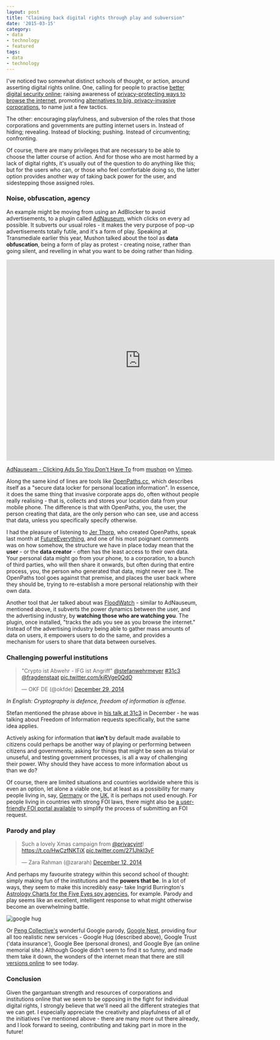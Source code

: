 ```yaml
---
layout: post
title: "Claiming back digital rights through play and subversion"
date: '2015-03-15'
category:
- data
- technology
- featured
tags:
- data
- technology
---
```


I've noticed two somewhat distinct schools of thought, or action, around asserting digital rights online. One, calling for people to practise [better digital security online](http://securityinabox.org/); raising awareness of [privacy-protecting ways to browse the internet](https://www.torproject.org/), promoting [alternatives to big, privacy-invasive corporations](https://duckduckgo.com/), to name just a few tactics.

The other: encouraging playfulness, and subversion of the roles that those corporations and governments are putting internet users in. Instead of hiding; revealing. Instead of blocking; pushing. Instead of circumventing; confronting. 

<!--more-->

Of course, there are many privileges that are necessary to be able to choose the latter course of action. And for those who are most harmed by a lack of digital rights, it's usually out of the question to do anything like this; but for the users who can, or those who feel comfortable doing so, the latter option provides another way of taking back power for the user, and sidestepping those assigned roles.

### Noise, obfuscation, agency

An example might be moving from using an AdBlocker to avoid advertisements, to a plugin called [AdNauseum](http://adnauseam.io/), which clicks on every ad possible. It subverts our usual roles - it makes the very purpose of pop-up advertisements totally futile, and it's a form of play. Speaking at Transmediale earlier this year, Mushon talked about the tool as **data obfuscation**, being a form of play as protest - creating noise, rather than going silent, and revelling in what you want to be doing rather than hiding. 

<iframe src="https://player.vimeo.com/video/111943439?portrait=0" width="700" height="525" frameborder="0" webkitallowfullscreen mozallowfullscreen allowfullscreen></iframe> <p><a href="https://vimeo.com/111943439">AdNauseam - Clicking Ads So You Don&#039;t Have To</a> from <a href="https://vimeo.com/user4827390">mushon</a> on <a href="https://vimeo.com">Vimeo</a>.</p>

Along the same kind of lines are tools like [OpenPaths.cc](http://openpaths.cc/), which describes itself as a "secure data locker for personal location information". In essence, it does the same thing that invasive corporate apps do, often without people really realising - that is, collects and stores your location data from your mobile phone. The difference is that with OpenPaths, you, the user, the person creating that data, are the only person who can see, use and access that data, unless you specifically specify otherwise. 

I had the pleasure of listening to [Jer Thorp](https://twitter.com/blprnt), who created OpenPaths, speak last month at [FutureEverything](http://futureeverything.org/), and one of his most poignant comments was on how somehow, the structure we have in place today mean that the **user** - or the **data creator** - often has the least access to their own data. Your personal data might go from your phone, to a corporation, to a bunch of third parties, who will then share it onwards, but often during that entire process, you, the person who generated that data, might never see it. The OpenPaths tool goes against that premise, and places the user back where they should be, trying to re-establish a more personal relationship with their own data.

Another tool that Jer talked about was [FloodWatch](http://floodwatch.o-c-r.org/) - similar to AdNauseum, mentioned above, it subverts the power dynamics between the user, and the advertising industry, by **watching those who are watching you**. The plugin, once installed, "tracks the ads you see as you browse the internet." Instead of the advertising industry being able to gather mass amounts of data on users, it empowers users to do the same, and provides a mechanism for users to share that data between ourselves.

### Challenging powerful institutions

<blockquote class="twitter-tweet" lang="en"><p>&quot;Crypto ist Abwehr - IFG ist Angriff&quot; <a href="https://twitter.com/stefanwehrmeyer">@stefanwehrmeyer</a> <a href="https://twitter.com/hashtag/31c3?src=hash">#31c3</a> <a href="https://twitter.com/fragdenstaat">@fragdenstaat</a> <a href="http://t.co/kjRVge0QdO">pic.twitter.com/kjRVge0QdO</a></p>&mdash; OKF DE (@okfde) <a href="https://twitter.com/okfde/status/549654012254228485">December 29, 2014</a></blockquote>
<script async src="//platform.twitter.com/widgets.js" charset="utf-8"></script> 

*In English: Cryptography is defence, freedom of information is offense.*

Stefan mentioned the phrase above in [his talk at 31c3](http://media.ccc.de/browse/congress/2014/31c3_-_6366_-_de_-_saal_1_-_201412292030_-_ifg_mit_freundlichen_grussen_-_stefan_wehrmeyer.html#video) in December - he was talking about Freedom of Information requests specifically, but the same idea applies. 

Actively asking for information that **isn't** by default made available to citizens could perhaps be another way of playing or performing between citizens and governments; asking for things that might be seen as trivial or unuseful, and testing government processes, is all a way of challenging their power. Why should they have access to more information about us than we do? 

Of course, there are limited situations and countries worldwide where this is even an option, let alone a viable one, but at least as a possibility for many people living in, say, [Germany](https://fragdenstaat.de/) or the [UK](https://www.whatdotheyknow.com/), it is perhaps not used enough. For people living in countries with strong FOI laws, there might also be [a user-friendly FOI portal available](https://github.com/mysociety/alaveteli/wiki/List-of-foi-websites-and-projects) to simplify the process of submitting an FOI request. 

### Parody and play 

<blockquote class="twitter-tweet" lang="en"><p>Such a lovely Xmas campaign from <a href="https://twitter.com/privacyint">@privacyint</a>! <a href="https://t.co/HwCzfNKTjX">https://t.co/HwCzfNKTjX</a> <a href="http://t.co/271Jhkl3yF">pic.twitter.com/271Jhkl3yF</a></p>&mdash; Zara Rahman (@zararah) <a href="https://twitter.com/zararah/status/543345953965899778">December 12, 2014</a></blockquote>
<script async src="//platform.twitter.com/widgets.js" charset="utf-8"></script>

And perhaps my favourite strategy within this second school of thought: simply making fun of the institutions and the **powers that be**. In a lot of ways, they seem to make this incredibly easy- take Ingrid Burrington's [Astrology Charts for the Five Eyes spy agencies](http://lifewinning.com/jokes/five-eyes-star-charts), for example. Parody and play seems like an excellent, intelligent response to what might otherwise become an overwhelming battle.

<img src="{{ site.url }}/assets/blog/2015/google-hug.png" alt="google hug">

Or [Peng Collective's](http://www.pen.gg/) wonderful Google parody, [Google Nest](https://web.archive.org/web/20140507171628/http://google-nest.org/), providing four all too realistic new services - Google Hug (described above), Google Trust ('data insurance'), Google Bee (personal drones), and Google Bye (an online memorial site.) Although Google didn't seem to find it so funny, and made them take it down, the wonders of the internet mean that there are still [versions online](https://web.archive.org/web/20140507171628/http://google-nest.org/) to see today.

### Conclusion

Given the gargantuan strength and resources of corporations and institutions online that we seem to be opposing in the fight for individual digital rights, I strongly believe that we'll need all the different strategies that we can get. I especially appreciate the creativity and playfulness of all of the initiatives I've mentioned above - there are many more out there already, and I look forward to seeing, contributing and taking part in more in the future!



